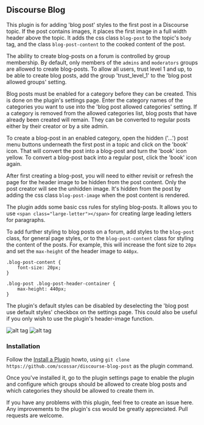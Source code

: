 ## Discourse Blog

This plugin is for adding 'blog post' styles to the first post in a Discourse topic. If the post contains images, it places the first image
in a full width header above the topic. It adds the css class `blog-post` to the topic's `body` tag, and the class `blog-post-content` to
the cooked content of the post.

The ability to create blog-posts on a forum is controlled by group membership. By default, only members
of the `admins` and `moderators` groups are allowed to create blog-posts. To allow all users, trust level
1 and up, to be able to create blog posts, add the group 'trust_level_1' to the 'blog post allowed groups' setting.

Blog posts must be enabled for a category before they can be created. This is done on the plugin's settings page.
Enter the category names of the categories you want to use into the 'blog post allowed categories' setting. 
If a category is removed from the allowed categories list, blog posts that have already been created will remain.
They can be converted to regular posts either by their creator or by a site admin.

To create a blog-post in an enabled category, open the hidden ('...') post menu buttons underneath the first post
in a topic and click on the 'book' icon. That will convert the post into a blog-post and turn the 'book' icon yellow.
To convert a blog-post back into a regular post, click the 'book' icon again.

After first creating a blog-post, you will need to either revisit or refresh the page for the header image to
be hidden from the post content. Only the post creator will see the unhidden image. It's hidden from the post
by adding the css class `blog-post-image` when the post content is rendered.

The plugin adds some basic css rules for styling blog-posts. It allows you to use `<span class="large-letter"></span>` for
creating large leading letters for paragraphs.

To add further styling to blog posts on a forum, add styles to the `blog-post` class, for general page styles,
or to the `blog-post-content` class for styling the content of the posts. For example, this will increase the font
size to `20px` and set the `max-height` of the header image to `440px`.

    .blog-post-content {
        font-size: 20px;
    }
    
    .blog-post .blog-post-header-container {
        max-height: 440px;
    }
    
The plugin's default styles can be disabled by deselecting the 'blog post use default styles' checkbox on the settings
page. This could also be useful if you only wish to use the plugin's header-image function.

![alt tag](https://cloud.githubusercontent.com/assets/2975917/19752137/dfba541a-9baf-11e6-8b87-c55d6b6e4bc8.png)
![alt tag](https://cloud.githubusercontent.com/assets/2975917/19752147/f3783f12-9baf-11e6-9849-1d2450d6bef3.png)

### Installation

Follow the [Install a Plugin](https://meta.discourse.org/t/install-a-plugin/19157) howto, using
`git clone https://github.com/scossar/discourse-blog-post` as the plugin command.

Once you've installed it, go to the plugin settings page to enable the plugin and configure which groups should be
allowed to create blog posts and which categories they should be allowed to create them in.

If you have any problems with this plugin, feel free to create an issue here. Any improvements to the plugin's css would be greatly appreciated.
Pull requests are welcome.
